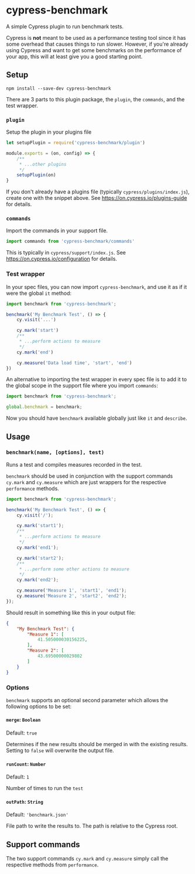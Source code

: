 # cypress-benchmark

A simple Cypress plugin to run benchmark tests.

Cypress is **not** meant to be used as a performance testing tool since it has some overhead that causes things to run slower. However, if you're already using Cypress and want to get some benchmarks on the performance of your app, this will at least give you a good starting point.

## Setup

`npm install --save-dev cypress-benchmark`

There are 3 parts to this plugin package, the `plugin`, the `commands`, and the test wrapper.

### `plugin`

Setup the plugin in your plugins file

```js
let setupPlugin = require('cypress-benchmark/plugin')

module.exports = (on, config) => {
    /**
     * ...other plugins
     */
    setupPlugin(on)
}
```

If you don't already have a plugins file (typically `cypress/plugins/index.js`), create one with the snippet above. See https://on.cypress.io/plugins-guide for details.

### `commands`

Import the commands in your support file.

```js
import commands from 'cypress-benchmark/commands'
```

This is typically in `cypress/support/index.js`. See https://on.cypress.io/configuration for details.

### Test wrapper

In your spec files, you can now import `cypress-benchmark`, and use it as if it were the global `it` method:

```js
import benchmark from 'cypress-benchmark';

benchmark('My Benchmark Test', () => {
    cy.visit('...')

    cy.mark('start')
    /**
     * ...perform actions to measure
     */
    cy.mark('end')

    cy.measure('Data load time', 'start', 'end')
})
```

An alternative to importing the test wrapper in every spec file is to add it to the global scope in the support file where you import `commands`:

```js
import benchmark from 'cypress-benchmark';

global.benchmark = benchmark;
```

Now you should have `benchmark` available globally just like `it` and `describe`.

## Usage

### `benchmark(name, [options], test)`

Runs a test and compiles measures recorded in the test.

`benchmark` should be used in conjunction with the support commands `cy.mark` and `cy.measure` which are just wrappers for the respective `performance` methods.

```js
import benchmark from 'cypress-benchmark';

benchmark('My Benchmark Test', () => {
	cy.visit('/');

	cy.mark('start1');
	/**
	 * ...perform actions to measure
	 */
	cy.mark('end1');

	cy.mark('start2');
	/**
	 * ...perform some other actions to measure
	 */
	cy.mark('end2');

	cy.measure('Measure 1', 'start1', 'end1');
	cy.measure('Measure 2', 'start2', 'end2');
});
```

Should result in something like this in your output file:

```json
{
	"My Benchmark Test": {
		"Measure 1": [
			41.505000030156225,
		],
		"Measure 2": [
			43.69500000029802
		]
	}
}
```

### **Options**

`benchmark` supports an optional second parameter which allows the following options to be set:

#### `merge`: `Boolean`
Default: `true`

Determines if the new results should be merged in with the existing results. Setting to `false` will overwrite the output file.

#### `runCount`: `Number`
Default: `1`

Number of times to run the `test`

#### `outPath`: `String`
Default: `'benchmark.json'`

File path to write the results to. The path is relative to the Cypress root.

## Support commands

The two support commands `cy.mark` and `cy.measure` simply call the respective methods from `performance`.

